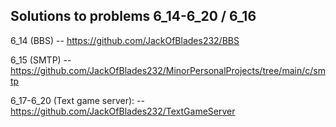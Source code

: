 ## Solutions to problems 6_14-6_20 / 6_16

6_14 (BBS) -- https://github.com/JackOfBlades232/BBS

6_15 (SMTP) -- https://github.com/JackOfBlades232/MinorPersonalProjects/tree/main/c/smtp

6_17-6_20 (Text game server): -- https://github.com/JackOfBlades232/TextGameServer
